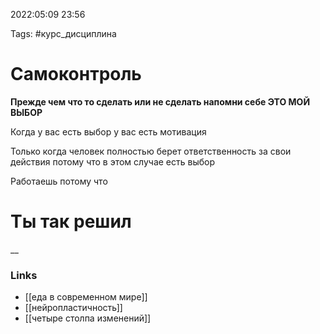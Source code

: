 2022:05:09 23:56

Tags: #курс_дисциплина  

# Самоконтроль
**Прежде чем что то сделать или не сделать напомни себе ЭТО МОЙ ВЫБОР** 

Когда у вас есть выбор у вас есть мотивация

Только когда человек полностью берет ответственность за свои действия потому что в этом случае есть выбор
 
Работаешь потому что 
# Ты так решил





__

### Links
- [[еда в современном мире]]
- [[нейропластичность]]
- [[четыре столпа изменений]]
